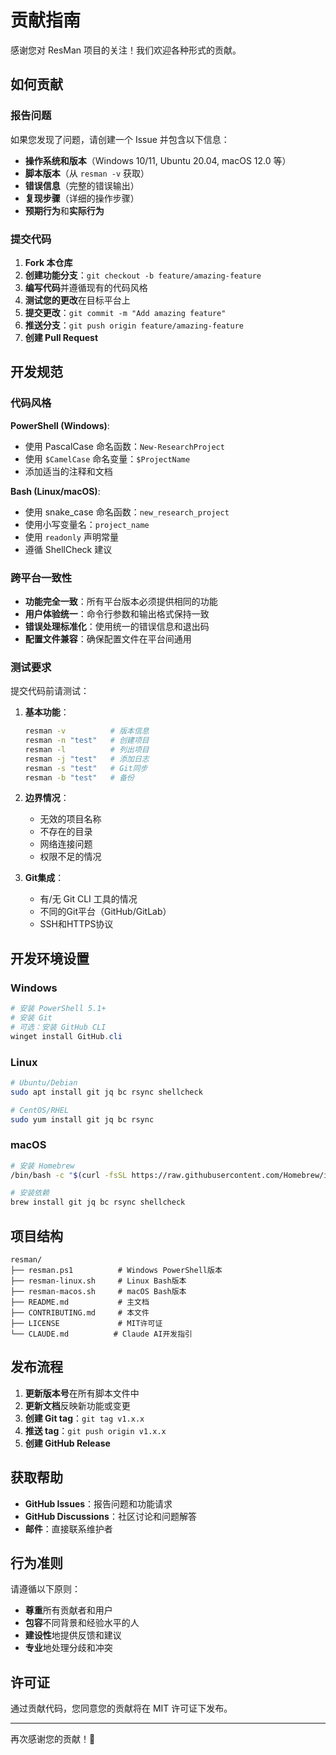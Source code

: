 # 贡献指南

感谢您对 ResMan 项目的关注！我们欢迎各种形式的贡献。

## 如何贡献

### 报告问题

如果您发现了问题，请创建一个 Issue 并包含以下信息：

- **操作系统和版本**（Windows 10/11, Ubuntu 20.04, macOS 12.0 等）
- **脚本版本**（从 `resman -v` 获取）
- **错误信息**（完整的错误输出）
- **复现步骤**（详细的操作步骤）
- **预期行为**和**实际行为**

### 提交代码

1. **Fork 本仓库**
2. **创建功能分支**：`git checkout -b feature/amazing-feature`
3. **编写代码**并遵循现有的代码风格
4. **测试您的更改**在目标平台上
5. **提交更改**：`git commit -m "Add amazing feature"`
6. **推送分支**：`git push origin feature/amazing-feature`
7. **创建 Pull Request**

## 开发规范

### 代码风格

**PowerShell (Windows)**:
- 使用 PascalCase 命名函数：`New-ResearchProject`
- 使用 `$CamelCase` 命名变量：`$ProjectName`
- 添加适当的注释和文档

**Bash (Linux/macOS)**:
- 使用 snake_case 命名函数：`new_research_project`
- 使用小写变量名：`project_name`
- 使用 `readonly` 声明常量
- 遵循 ShellCheck 建议

### 跨平台一致性

- **功能完全一致**：所有平台版本必须提供相同的功能
- **用户体验统一**：命令行参数和输出格式保持一致
- **错误处理标准化**：使用统一的错误信息和退出码
- **配置文件兼容**：确保配置文件在平台间通用

### 测试要求

提交代码前请测试：

1. **基本功能**：
   ```bash
   resman -v          # 版本信息
   resman -n "test"   # 创建项目
   resman -l          # 列出项目
   resman -j "test"   # 添加日志
   resman -s "test"   # Git同步
   resman -b "test"   # 备份
   ```

2. **边界情况**：
   - 无效的项目名称
   - 不存在的目录
   - 网络连接问题
   - 权限不足的情况

3. **Git集成**：
   - 有/无 Git CLI 工具的情况
   - 不同的Git平台（GitHub/GitLab）
   - SSH和HTTPS协议

## 开发环境设置

### Windows
```powershell
# 安装 PowerShell 5.1+
# 安装 Git
# 可选：安装 GitHub CLI
winget install GitHub.cli
```

### Linux
```bash
# Ubuntu/Debian
sudo apt install git jq bc rsync shellcheck

# CentOS/RHEL
sudo yum install git jq bc rsync
```

### macOS
```bash
# 安装 Homebrew
/bin/bash -c "$(curl -fsSL https://raw.githubusercontent.com/Homebrew/install/HEAD/install.sh)"

# 安装依赖
brew install git jq bc rsync shellcheck
```

## 项目结构

```
resman/
├── resman.ps1          # Windows PowerShell版本
├── resman-linux.sh     # Linux Bash版本
├── resman-macos.sh     # macOS Bash版本
├── README.md           # 主文档
├── CONTRIBUTING.md     # 本文件
├── LICENSE             # MIT许可证
└── CLAUDE.md          # Claude AI开发指引
```

## 发布流程

1. **更新版本号**在所有脚本文件中
2. **更新文档**反映新功能或变更
3. **创建 Git tag**：`git tag v1.x.x`
4. **推送 tag**：`git push origin v1.x.x`
5. **创建 GitHub Release**

## 获取帮助

- **GitHub Issues**：报告问题和功能请求
- **GitHub Discussions**：社区讨论和问题解答
- **邮件**：直接联系维护者

## 行为准则

请遵循以下原则：

- **尊重**所有贡献者和用户
- **包容**不同背景和经验水平的人
- **建设性**地提供反馈和建议
- **专业**地处理分歧和冲突

## 许可证

通过贡献代码，您同意您的贡献将在 MIT 许可证下发布。

---

再次感谢您的贡献！🎉